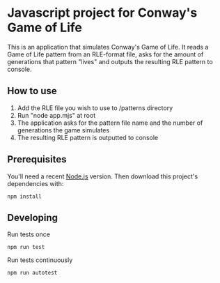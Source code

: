 # Javascript project for Conway's Game of Life

This is an application that simulates Conway's Game of Life. It reads a Game of Life pattern from an RLE-format file, asks for the amount of generations that pattern "lives" and outputs the resulting RLE pattern to console. 

## How to use

1. Add the RLE file you wish to use to /patterns directory
2. Run "node app.mjs" at root
3. The application asks for the pattern file name and the number of generations the game simulates
4. The resulting RLE pattern is outputted to console

## Prerequisites

You'll need a recent [Node.js](https://nodejs.org/) version. Then download this project's dependencies with:

    npm install

## Developing

Run tests once

    npm run test

Run tests continuously

    npm run autotest
